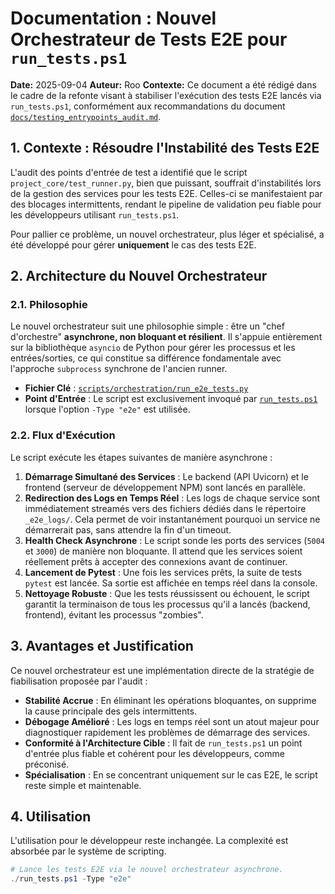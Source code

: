 # Documentation : Nouvel Orchestrateur de Tests E2E pour `run_tests.ps1`

**Date:** 2025-09-04
**Auteur:** Roo
**Contexte:** Ce document a été rédigé dans le cadre de la refonte visant à stabiliser l'exécution des tests E2E lancés via `run_tests.ps1`, conformément aux recommandations du document [`docs/testing_entrypoints_audit.md`](docs/reports/testing_entrypoints_audit.md).

## 1. Contexte : Résoudre l'Instabilité des Tests E2E

L'audit des points d'entrée de test a identifié que le script `project_core/test_runner.py`, bien que puissant, souffrait d'instabilités lors de la gestion des services pour les tests E2E. Celles-ci se manifestaient par des blocages intermittents, rendant le pipeline de validation peu fiable pour les développeurs utilisant `run_tests.ps1`.

Pour pallier ce problème, un nouvel orchestrateur, plus léger et spécialisé, a été développé pour gérer **uniquement** le cas des tests E2E.

## 2. Architecture du Nouvel Orchestrateur

### 2.1. Philosophie

Le nouvel orchestrateur suit une philosophie simple : être un "chef d'orchestre" **asynchrone, non bloquant et résilient**. Il s'appuie entièrement sur la bibliothèque `asyncio` de Python pour gérer les processus et les entrées/sorties, ce qui constitue sa différence fondamentale avec l'approche `subprocess` synchrone de l'ancien runner.

-   **Fichier Clé** : [`scripts/orchestration/run_e2e_tests.py`](scripts/orchestration/run_e2e_tests.py)
-   **Point d'Entrée** : Le script est exclusivement invoqué par [`run_tests.ps1`](run_tests.ps1) lorsque l'option `-Type "e2e"` est utilisée.

### 2.2. Flux d'Exécution

Le script exécute les étapes suivantes de manière asynchrone :

1.  **Démarrage Simultané des Services** : Le backend (API Uvicorn) et le frontend (serveur de développement NPM) sont lancés en parallèle.
2.  **Redirection des Logs en Temps Réel** : Les logs de chaque service sont immédiatement streamés vers des fichiers dédiés dans le répertoire `_e2e_logs/`. Cela permet de voir instantanément pourquoi un service ne démarrerait pas, sans attendre la fin d'un timeout.
3.  **Health Check Asynchrone** : Le script sonde les ports des services (`5004` et `3000`) de manière non bloquante. Il attend que les services soient réellement prêts à accepter des connexions avant de continuer.
4.  **Lancement de Pytest** : Une fois les services prêts, la suite de tests `pytest` est lancée. Sa sortie est affichée en temps réel dans la console.
5.  **Nettoyage Robuste** : Que les tests réussissent ou échouent, le script garantit la terminaison de tous les processus qu'il a lancés (backend, frontend), évitant les processus "zombies".

## 3. Avantages et Justification

Ce nouvel orchestrateur est une implémentation directe de la stratégie de fiabilisation proposée par l'audit :

-   **Stabilité Accrue** : En éliminant les opérations bloquantes, on supprime la cause principale des gels intermittents.
-   **Débogage Amélioré** : Les logs en temps réel sont un atout majeur pour diagnostiquer rapidement les problèmes de démarrage des services.
-   **Conformité à l'Architecture Cible** : Il fait de `run_tests.ps1` un point d'entrée plus fiable et cohérent pour les développeurs, comme préconisé.
-   **Spécialisation** : En se concentrant uniquement sur le cas E2E, le script reste simple et maintenable.

## 4. Utilisation

L'utilisation pour le développeur reste inchangée. La complexité est absorbée par le système de scripting.

```powershell
# Lance les tests E2E via le nouvel orchestrateur asynchrone.
./run_tests.ps1 -Type "e2e"